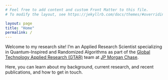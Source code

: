 ```yaml
---
# Feel free to add content and custom Front Matter to this file.
# To modify the layout, see https://jekyllrb.com/docs/themes/#overriding-theme-defaults

layout: page
title: "Home"
permalink: /
---
```


Welcome to my research site! I’m an Applied Research Scientist specializing in Quantum-Inspired and Randomized Algorithms as part of the [Global Technology Applied Research (GTAR)](https://www.jpmorgan.com/technology/applied-research) team at [JP Morgan Chase](https://www.jpmorganchase.com).  

Here, you can learn about my background, current research, and recent publications, and how to get in touch.
